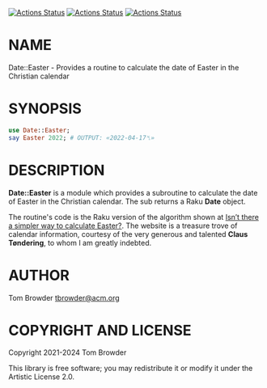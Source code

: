 [![Actions Status](https://github.com/tbrowder/Date-Easter/actions/workflows/linux.yml/badge.svg)](https://github.com/tbrowder/Date-Easter/actions) [![Actions Status](https://github.com/tbrowder/Date-Easter/actions/workflows/macos.yml/badge.svg)](https://github.com/tbrowder/Date-Easter/actions) [![Actions Status](https://github.com/tbrowder/Date-Easter/actions/workflows/windows.yml/badge.svg)](https://github.com/tbrowder/Date-Easter/actions)

NAME
====

Date::Easter - Provides a routine to calculate the date of Easter in the Christian calendar

SYNOPSIS
========

```raku
use Date::Easter;
say Easter 2022; # OUTPUT: «2022-04-17␤»
```

DESCRIPTION
===========

**Date::Easter** is a module which provides a subroutine to calculate the date of Easter in the Christian calendar. The sub returns a Raku **Date** object.

The routine's code is the Raku version of the algorithm shown at [Isn’t there a simpler way to calculate Easter?](https://www.tondering.dk/claus/cal/easter.php#simplecalc). The website is a treasure trove of calendar information, courtesy of the very generous and talented **Claus Tøndering**, to whom I am greatly indebted.

AUTHOR
======

Tom Browder <tbrowder@acm.org>

COPYRIGHT AND LICENSE
=====================

Copyright 2021-2024 Tom Browder

This library is free software; you may redistribute it or modify it under the Artistic License 2.0.

